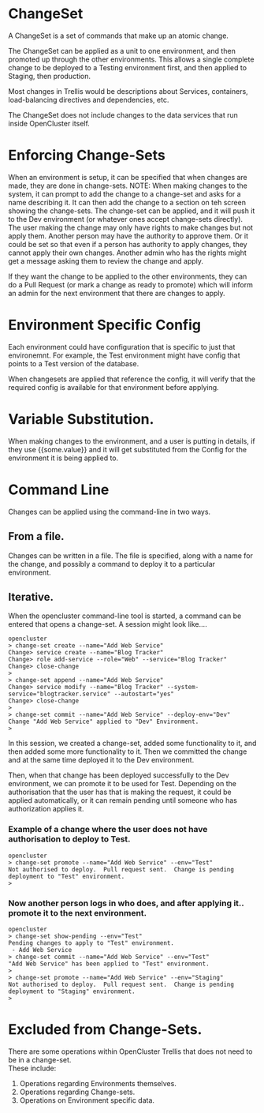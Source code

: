 # ChangeSet

A ChangeSet is a set of commands that make up an atomic change.

The ChangeSet can be applied as a unit to one environment, and then promoted up through the other environments.  This allows a single complete change to be deployed to a Testing environment first, and then applied to Staging, then production.

Most changes in Trellis would be descriptions about Services, containers, load-balancing directives and dependencies, etc.

The ChangeSet does not include changes to the data services that run inside OpenCluster itself.

# Enforcing Change-Sets

When an environment is setup, it can be specified that when changes are made, they are done in change-sets.
NOTE: When making changes to the system, it can prompt to add the change to a change-set and asks for a name describing it.  It can then add the change to a section on teh screen showing the change-sets.   The change-set can be applied, and it will push it to the Dev environment (or whatever ones accept change-sets directly).   The user making the change may only have rights to make changes but not apply them.  Another person may have the authority to approve them.  Or it could be set so that even if a person has authority to apply changes, they cannot apply their own changes.  Another admin who has the rights might get a message asking them to review the change and apply.

If they want the change to be applied to the other environments, they can do a Pull Request (or mark a change as ready to promote) which will inform an admin for the next environment that there are changes to apply.

# Environment Specific Config

Each environment could have configuration that is specific to just that environemnt.  For example, the Test environment might have config that points to a Test version of the database.

When changesets are applied that reference the config, it will verify that the required config is available for that environment before applying.

# Variable Substitution.

When making changes to the environment, and a user is putting in details, if they use {{some.value}} and it will get substituted from the Config for the environment it is being applied to.

# Command Line

Changes can be applied using the command-line in two ways.

## From a file.

Changes can be written in a file.  The file is specified, along with a name for the change, and possibly a command to deploy it to a particular environment.

## Iterative.

When the opencluster command-line tool is started, a command can be entered that opens a change-set.
A session might look like....

```
opencluster
> change-set create --name="Add Web Service"
Change> service create --name="Blog Tracker"
Change> role add-service --role="Web" --service="Blog Tracker"
Change> close-change
>
> change-set append --name="Add Web Service"
Change> service modify --name="Blog Tracker" --system-service="blogtracker.service" --autostart="yes" 
Change> close-change
>
> change-set commit --name="Add Web Service" --deploy-env="Dev"
Change "Add Web Service" applied to "Dev" Environment.
>
```

In this session, we created a change-set, added some functionality to it, and then added some more functionality to it.  Then we committed the change and at the same time deployed it to the Dev environment.

Then, when that change has been deployed successfully to the Dev environment, we can promote it to be used for Test.
Depending on the authorisation that the user has that is making the request, it could be applied automatically, or it can remain pending until someone who has authorization applies it.


### Example of a change where the user does not have authorisation to deploy to Test.

```
opencluster
> change-set promote --name="Add Web Service" --env="Test"
Not authorised to deploy.  Pull request sent.  Change is pending deployment to "Test" environment.
>
```

### Now another person logs in who does, and after applying it.. promote it to the next environment.

```
opencluster
> change-set show-pending --env="Test"
Pending changes to apply to "Test" environment.
 - Add Web Service
> change-set commit --name="Add Web Service" --env="Test"
"Add Web Service" has been applied to "Test" environment.
>
> change-set promote --name="Add Web Service" --env="Staging"
Not authorised to deploy.  Pull request sent.  Change is pending deployment to "Staging" environment.
>

```

# Excluded from Change-Sets.

There are some operations within OpenCluster Trellis that does not need to be in a change-set.  
These include:

1. Operations regarding Environments themselves.
2. Operations regarding Change-sets.
3. Operations on Environment specific data.





